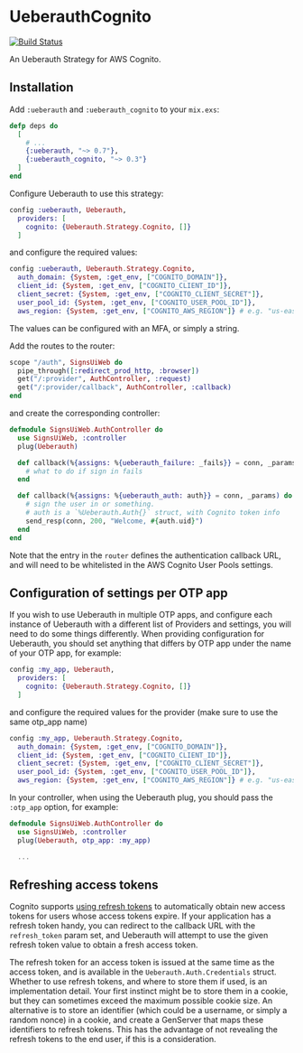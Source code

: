 # UeberauthCognito

[![Build Status](https://github.com/mbta/ueberauth_cognito/actions/workflows/elixir.yml/badge.svg?branch=master)](https://github.com/mbta/ueberauth_cognito/actions/workflows/elixir.yml)

An Ueberauth Strategy for AWS Cognito.

## Installation

Add `:ueberauth` and `:ueberauth_cognito` to your `mix.exs`:

```ex
defp deps do
  [
    # ...
    {:ueberauth, "~> 0.7"},
    {:ueberauth_cognito, "~> 0.3"}
  ]
end
```

Configure Ueberauth to use this strategy:

```ex
config :ueberauth, Ueberauth,
  providers: [
    cognito: {Ueberauth.Strategy.Cognito, []}
  ]
```

and configure the required values:

```ex
config :ueberauth, Ueberauth.Strategy.Cognito,
  auth_domain: {System, :get_env, ["COGNITO_DOMAIN"]},
  client_id: {System, :get_env, ["COGNITO_CLIENT_ID"]},
  client_secret: {System, :get_env, ["COGNITO_CLIENT_SECRET"]},
  user_pool_id: {System, :get_env, ["COGNITO_USER_POOL_ID"]},
  aws_region: {System, :get_env, ["COGNITO_AWS_REGION"]} # e.g. "us-east-1"
```

The values can be configured with an MFA, or simply a string.

Add the routes to the router:

```ex
scope "/auth", SignsUiWeb do
  pipe_through([:redirect_prod_http, :browser])
  get("/:provider", AuthController, :request)
  get("/:provider/callback", AuthController, :callback)
end
```

and create the corresponding controller:

```ex
defmodule SignsUiWeb.AuthController do
  use SignsUiWeb, :controller
  plug(Ueberauth)

  def callback(%{assigns: %{ueberauth_failure: _fails}} = conn, _params) do
    # what to do if sign in fails
  end

  def callback(%{assigns: %{ueberauth_auth: auth}} = conn, _params) do
    # sign the user in or something.
    # auth is a `%Ueberauth.Auth{}` struct, with Cognito token info
    send_resp(conn, 200, "Welcome, #{auth.uid}")
  end
end
```

Note that the entry in the `router` defines the authentication callback URL, and will need to be whitelisted in the AWS Cognito User Pools settings.

## Configuration of settings per OTP app

If you wish to use Ueberauth in multiple OTP apps, and configure each instance of Ueberauth with a different list of Providers and settings, you will need to do some things differently. When providing configuration for Ueberauth, you should set anything that differs by OTP app under the name of your OTP app, for example:

```ex
config :my_app, Ueberauth,
  providers: [
    cognito: {Ueberauth.Strategy.Cognito, []}
  ]
```

and configure the required values for the provider (make sure to use the same otp_app name)

```ex
config :my_app, Ueberauth.Strategy.Cognito,
  auth_domain: {System, :get_env, ["COGNITO_DOMAIN"]},
  client_id: {System, :get_env, ["COGNITO_CLIENT_ID"]},
  client_secret: {System, :get_env, ["COGNITO_CLIENT_SECRET"]},
  user_pool_id: {System, :get_env, ["COGNITO_USER_POOL_ID"]},
  aws_region: {System, :get_env, ["COGNITO_AWS_REGION"]} # e.g. "us-east-1"
```

In your controller, when using the Ueberauth plug, you should pass the `:otp_app` option, for example:

```ex
defmodule SignsUiWeb.AuthController do
  use SignsUiWeb, :controller
  plug(Ueberauth, otp_app: :my_app)

  ...
```

## Refreshing access tokens

Cognito supports [using refresh tokens](https://www.oauth.com/oauth2-servers/access-tokens/refreshing-access-tokens/) to automatically obtain new access tokens for users whose access tokens expire. If your application has a refresh token handy, you can redirect to the callback URL with the `refresh_token` param set, and Ueberauth will attempt to use the given refresh token value to obtain a fresh access token.

The refresh token for an access token is issued at the same time as the access token, and is available in the `Ueberauth.Auth.Credentials` struct. Whether to use refresh tokens, and where to store them if used, is an implementation detail. Your first instinct might be to store them in a cookie, but they can sometimes exceed the maximum possible cookie size. An alternative is to store an identifier (which could be a username, or simply a random nonce) in a cookie, and create a GenServer that maps these identifiers to refresh tokens. This has the advantage of not revealing the refresh tokens to the end user, if this is a consideration.
